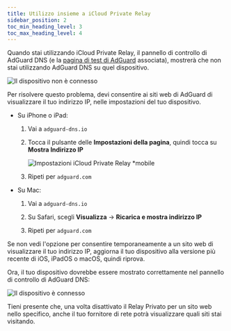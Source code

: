 ```yaml
---
title: Utilizzo insieme a iCloud Private Relay
sidebar_position: 2
toc_min_heading_level: 3
toc_max_heading_level: 4
---
```


Quando stai utilizzando iCloud Private Relay, il pannello di controllo di AdGuard DNS (e la [pagina di test di AdGuard](https://adguard.com/test.html) associata), mostrerà che non stai utilizzando AdGuard DNS su quel dispositivo.

![Il dispositivo non è connesso](https://cdn.adtidy.org/content/kb/dns/private/solving_problems/icloud_private_relay/device-not-connected.jpeg)

Per risolvere questo problema, devi consentire ai siti web di AdGuard di visualizzare il tuo indirizzo IP, nelle impostazioni del tuo dispositivo.

- Su iPhone o iPad:

    1. Vai a `adguard-dns.io`

    1. Tocca il pulsante delle **Impostazioni della pagina**, quindi tocca su **Mostra Indirizzo IP**

        ![Impostazioni iCloud Private Relay *mobile](https://cdn.adtidy.org/content/kb/dns/private/solving_problems/icloud_private_relay/icloudpr.jpg)

    1. Ripeti per `adguard.com`

- Su Mac:

    1. Vai a `adguard-dns.io`

    1. Su Safari, scegli **Visualizza** → **Ricarica e mostra indirizzo IP**

    1. Ripeti per `adguard.com`

Se non vedi l'opzione per consentire temporaneamente a un sito web di visualizzare il tuo indirizzo IP, aggiorna il tuo dispositivo alla versione più recente di iOS, iPadOS o macOS, quindi riprova.

Ora, il tuo dispositivo dovrebbe essere mostrato correttamente nel pannello di controllo di AdGuard DNS:

![Il dispositivo è connesso](https://cdn.adtidy.org/content/kb/dns/private/solving_problems/icloud_private_relay/device-connected.jpeg)

Tieni presente che, una volta disattivato il Relay Privato per un sito web nello specifico, anche il tuo fornitore di rete potrà visualizzare quali siti stai visitando.

